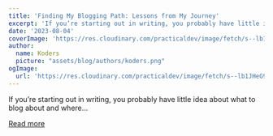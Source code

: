 ```yaml
---
title: 'Finding My Blogging Path: Lessons from My Journey'
excerpt: 'If you’re starting out in writing, you probably have little idea about what to blog about and where...'
date: '2023-08-04'
coverImage: 'https://res.cloudinary.com/practicaldev/image/fetch/s--lb1JHeG9--/c_imagga_scale,f_auto,fl_progressive,h_420,q_auto,w_1000/https://dev-to-uploads.s3.amazonaws.com/uploads/articles/3pe8mmko8am24aezqhnp.jpg'
author:
  name: Koders
  picture: "assets/blog/authors/koders.png"
ogImage:
  url: 'https://res.cloudinary.com/practicaldev/image/fetch/s--lb1JHeG9--/c_imagga_scale,f_auto,fl_progressive,h_420,q_auto,w_1000/https://dev-to-uploads.s3.amazonaws.com/uploads/articles/3pe8mmko8am24aezqhnp.jpg'
---
```


If you’re starting out in writing, you probably have little idea about what to blog about and where...

[Read more](https://dev.to/danielrendox/finding-my-blogging-path-lessons-from-my-journey-31d1)
